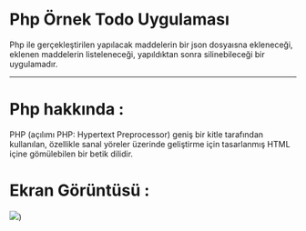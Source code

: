 # Php Örnek Todo Uygulaması

Php ile gerçekleştirilen  yapılacak maddelerin bir json dosyaısna ekleneceği, eklenen maddelerin listeleneceği, yapıldıktan sonra silinebileceği bir uygulamadır.

-----------------------------------------------------------------------------------------------------------------------------------------------------------------------------------


# Php hakkında :
PHP (açılımı PHP: Hypertext Preprocessor) geniş bir kitle tarafından kullanılan, özellikle sanal yöreler üzerinde geliştirme için tasarlanmış HTML içine gömülebilen bir betik dilidir.

# Ekran Görüntüsü :

![](https://pandao.github.io/editor.md/examples/images/4.jpg))
